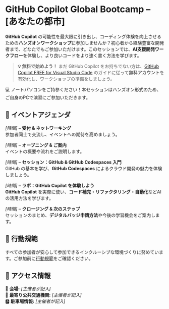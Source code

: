 # **GitHub Copilot Global Bootcamp – [あなたの都市]**  

**GitHub Copilot** の可能性を最大限に引き出し、コーディング体験を向上させるための**ハンズオンワークショップ**に参加しませんか？初心者から経験豊富な開発者まで、どなたでもご参加いただけます。このセッションでは、**AI支援開発ワークフロー**を体験し、より良いコードをより速く書く方法を学びます。  

> **💡 無料で始めよう！** まだ GitHub Copilot をお持ちでない方は、[GitHub Copilot FREE for Visual Studio Code](https://aka.ms/Copilot-Free/y) のガイドに従って**無料アカウント**を有効化し、ワークショップの準備をしましょう。

💻 ノートパソコンをご持参ください！本セッションはハンズオン形式のため、ご自身のPCで演習にご参加いただきます。

## 📅 イベントアジェンダ  

*[時間]* – **受付 & ネットワーキング**  
参加者同士で交流し、イベントへの期待を高めましょう。  

*[時間]* – **オープニング & ご案内**  
イベントの概要や流れをご説明します。

*[時間]* – **セッション：GitHub & GitHub Codespaces 入門**  
GitHub の基本を学び、**GitHub Codespaces** によるクラウド開発の魅力を体験しましょう。  

*[時間]* – **ラボ：GitHub Copilot を体験しよう**  
**GitHub Copilot** を実際に使い、**コード補完・リファクタリング・自動化**などAIの活用方法を学びます。  

*[時間]* – **クロージング & 次のステップ**  
セッションのまとめ、**デジタルバッジ申請方法**や今後の学習機会をご案内します。  


## 📜 行動規範
すべての参加者が安心して参加できるインクルーシブな環境づくりに努めています。ご参加前に[行動規範](#)をご確認ください。  

## 📍 アクセス情報
📌 **会場:** _[主催者が記入]_  
🚉 **最寄り公共交通機関:** _[主催者が記入]_  
🅿️ **駐車場情報:** _[主催者が記入]_
